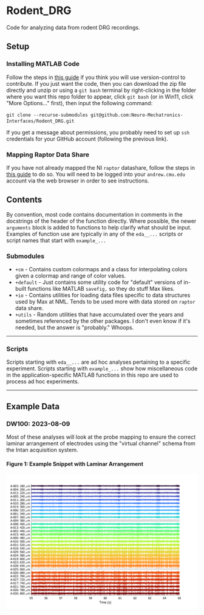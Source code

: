 # Rodent_DRG
Code for analyzing data from rodent DRG recordings.

## Setup ##
### Installing MATLAB Code ###
Follow the steps in [this guide](https://code.nml.wtf/tutorials/2022/06/26/credentials) if you think you will use version-control to contribute. If you just want the code, then you can download the zip file directly and unzip or using a `git bash` terminal by right-clicking in the folder where you want this repo folder to appear, click `git bash` (or in Win11, click "More Options..." first), then input the following command:  
```(git)
git clone --recurse-submodules git@github.com:Neuro-Mechatronics-Interfaces/Rodent_DRG.git
```  
If you get a message about permissions, you probably need to set up `ssh` credentials for your GitHub account (following the previous link).  

### Mapping Raptor Data Share ###
If you have not already mapped the NI `raptor` datashare, follow the steps in [this guide](https://nml-wiki.org/andrew.cmu.edu/nml-wiki/documentation/it/ni-raptor-datashare) to do so. You will need to be logged into your `andrew.cmu.edu` account via the web browser in order to see instructions.  

## Contents ##
By convention, most code contains documentation in comments in the docstrings of the header of the function directly. Where possible, the newer `arguments` block is added to functions to help clarify what should be input. Examples of function use are typically in any of the `eda__...` scripts or script names that start with `example_...`

### Submodules ###
* `+cm` - Contains custom colormaps and a class for interpolating colors given a colormap and range of color values.
* `+default` - Just contains some utility code for "default" versions of in-built functions like MATLAB `savefig,` so they do stuff Max likes.  
* `+io` - Contains utilities for loading data files specific to data structures used by Max at NML. Tends to be used more with data stored on `raptor` data share.  
* `+utils` - Random utilities that have accumulated over the years and sometimes referenced by the other packages. I don't even know if it's needed, but the answer is "probably." Whoops.  

---

### Scripts ###
Scripts starting with `eda__...` are ad hoc analyses pertaining to a specific experiment. Scripts starting with `example_...` show how miscellaneous code in the application-specific MATLAB functions in this repo are used to process ad hoc experiments.  

---  

## Example Data ##  
### DW100: 2023-08-09 ###  
Most of these analyses will look at the probe mapping to ensure the correct laminar arrangement of electrodes using the "virtual channel" schema from the Intan acquisition system.  
#### Figure 1: Example Snippet with Laminar Arrangement ####  
![](docs/DW100_2023_08_09_2_Depths_Snippet.png)  
